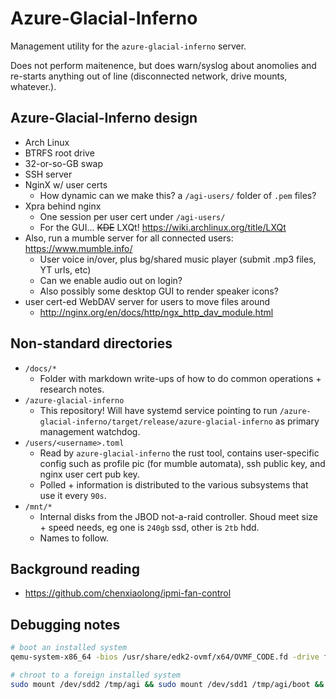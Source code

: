 
# Azure-Glacial-Inferno

Management utility for the `azure-glacial-inferno` server.

Does not perform maitenence, but does warn/syslog about anomolies and re-starts anything out of line (disconnected network, drive mounts, whatever.).


## Azure-Glacial-Inferno design

 - Arch Linux
 - BTRFS root drive
 - 32-or-so-GB swap
 - SSH server
 - NginX w/ user certs
    - How dynamic can we make this? a `/agi-users/` folder of `.pem` files?
 - Xpra behind nginx
    - One session per user cert under `/agi-users/`
    - For the GUI... ~~KDE~~ LXQt! https://wiki.archlinux.org/title/LXQt
 - Also, run a mumble server for all connected users: https://www.mumble.info/
    - User voice in/over, plus bg/shared music player (submit .mp3 files, YT urls, etc)
    - Can we enable audio out on login?
    - Also possibly some desktop GUI to render speaker icons?
 - user cert-ed WebDAV server for users to move files around
    - http://nginx.org/en/docs/http/ngx_http_dav_module.html

## Non-standard directories

 - `/docs/*`
    - Folder with markdown write-ups of how to do common operations + research notes.
 - `/azure-glacial-inferno`
    - This repository! Will have systemd service pointing to run `/azure-glacial-inferno/target/release/azure-glacial-inferno` as primary management watchdog.
 - `/users/<username>.toml`
    - Read by `azure-glacial-inferno` the rust tool, contains user-specific config such as profile pic (for mumble automata), ssh public key, and nginx user cert pub key.
    - Polled + information is distributed to the various subsystems that use it every `90s`.
 - `/mnt/*`
    - Internal disks from the JBOD not-a-raid controller. Shoud meet size + speed needs, eg one is `240gb` ssd, other is `2tb` hdd.
    - Names to follow.


## Background reading

 - https://github.com/chenxiaolong/ipmi-fan-control
 
## Debugging notes

```bash
# boot an installed system
qemu-system-x86_64 -bios /usr/share/edk2-ovmf/x64/OVMF_CODE.fd -drive format=raw,file=/dev/sdd -m 4G -enable-kvm

# chroot to a foreign installed system
sudo mount /dev/sdd2 /tmp/agi && sudo mount /dev/sdd1 /tmp/agi/boot && sudo arch-chroot /tmp/agi ; sudo umount /tmp/agi/boot ; sudo umount /tmp/agi

```




